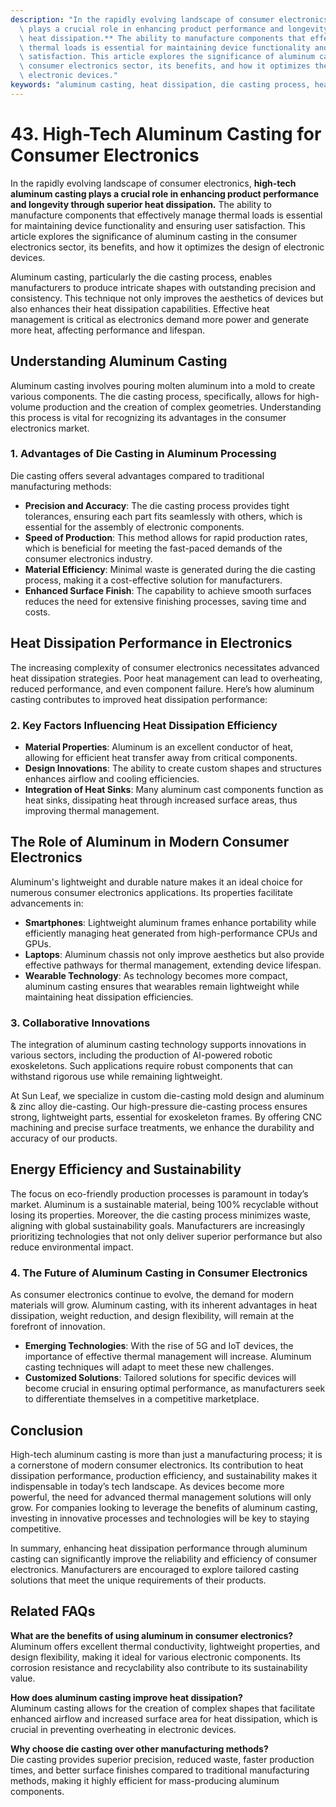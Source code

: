 ```yaml
---
description: "In the rapidly evolving landscape of consumer electronics, **high-tech aluminum casting\
  \ plays a crucial role in enhancing product performance and longevity through superior\
  \ heat dissipation.** The ability to manufacture components that effectively manage\
  \ thermal loads is essential for maintaining device functionality and ensuring user\
  \ satisfaction. This article explores the significance of aluminum casting in the\
  \ consumer electronics sector, its benefits, and how it optimizes the design of\
  \ electronic devices."
keywords: "aluminum casting, heat dissipation, die casting process, heat dissipation efficiency"
---
```

# 43. High-Tech Aluminum Casting for Consumer Electronics  

In the rapidly evolving landscape of consumer electronics, **high-tech aluminum casting plays a crucial role in enhancing product performance and longevity through superior heat dissipation.** The ability to manufacture components that effectively manage thermal loads is essential for maintaining device functionality and ensuring user satisfaction. This article explores the significance of aluminum casting in the consumer electronics sector, its benefits, and how it optimizes the design of electronic devices.

Aluminum casting, particularly the die casting process, enables manufacturers to produce intricate shapes with outstanding precision and consistency. This technique not only improves the aesthetics of devices but also enhances their heat dissipation capabilities. Effective heat management is critical as electronics demand more power and generate more heat, affecting performance and lifespan. 

## **Understanding Aluminum Casting**

Aluminum casting involves pouring molten aluminum into a mold to create various components. The die casting process, specifically, allows for high-volume production and the creation of complex geometries. Understanding this process is vital for recognizing its advantages in the consumer electronics market.

### **1. Advantages of Die Casting in Aluminum Processing**

Die casting offers several advantages compared to traditional manufacturing methods:

- **Precision and Accuracy**: The die casting process provides tight tolerances, ensuring each part fits seamlessly with others, which is essential for the assembly of electronic components.
- **Speed of Production**: This method allows for rapid production rates, which is beneficial for meeting the fast-paced demands of the consumer electronics industry.
- **Material Efficiency**: Minimal waste is generated during the die casting process, making it a cost-effective solution for manufacturers.
- **Enhanced Surface Finish**: The capability to achieve smooth surfaces reduces the need for extensive finishing processes, saving time and costs.

## **Heat Dissipation Performance in Electronics**

The increasing complexity of consumer electronics necessitates advanced heat dissipation strategies. Poor heat management can lead to overheating, reduced performance, and even component failure. Here’s how aluminum casting contributes to improved heat dissipation performance:

### **2. Key Factors Influencing Heat Dissipation Efficiency**

- **Material Properties**: Aluminum is an excellent conductor of heat, allowing for efficient heat transfer away from critical components.
- **Design Innovations**: The ability to create custom shapes and structures enhances airflow and cooling efficiencies.
- **Integration of Heat Sinks**: Many aluminum cast components function as heat sinks, dissipating heat through increased surface areas, thus improving thermal management.

## **The Role of Aluminum in Modern Consumer Electronics**

Aluminum's lightweight and durable nature makes it an ideal choice for numerous consumer electronics applications. Its properties facilitate advancements in:

- **Smartphones**: Lightweight aluminum frames enhance portability while efficiently managing heat generated from high-performance CPUs and GPUs.
- **Laptops**: Aluminum chassis not only improve aesthetics but also provide effective pathways for thermal management, extending device lifespan.
- **Wearable Technology**: As technology becomes more compact, aluminum casting ensures that wearables remain lightweight while maintaining heat dissipation efficiencies.

### **3. Collaborative Innovations**

The integration of aluminum casting technology supports innovations in various sectors, including the production of AI-powered robotic exoskeletons. Such applications require robust components that can withstand rigorous use while remaining lightweight.

At Sun Leaf, we specialize in custom die-casting mold design and aluminum & zinc alloy die-casting. Our high-pressure die-casting process ensures strong, lightweight parts, essential for exoskeleton frames. By offering CNC machining and precise surface treatments, we enhance the durability and accuracy of our products.

## **Energy Efficiency and Sustainability**

The focus on eco-friendly production processes is paramount in today’s market. Aluminum is a sustainable material, being 100% recyclable without losing its properties. Moreover, the die casting process minimizes waste, aligning with global sustainability goals. Manufacturers are increasingly prioritizing technologies that not only deliver superior performance but also reduce environmental impact.

### **4. The Future of Aluminum Casting in Consumer Electronics**

As consumer electronics continue to evolve, the demand for modern materials will grow. Aluminum casting, with its inherent advantages in heat dissipation, weight reduction, and design flexibility, will remain at the forefront of innovation. 

- **Emerging Technologies**: With the rise of 5G and IoT devices, the importance of effective thermal management will increase. Aluminum casting techniques will adapt to meet these new challenges.
- **Customized Solutions**: Tailored solutions for specific devices will become crucial in ensuring optimal performance, as manufacturers seek to differentiate themselves in a competitive marketplace.

## **Conclusion**

High-tech aluminum casting is more than just a manufacturing process; it is a cornerstone of modern consumer electronics. Its contribution to heat dissipation performance, production efficiency, and sustainability makes it indispensable in today’s tech landscape. As devices become more powerful, the need for advanced thermal management solutions will only grow. For companies looking to leverage the benefits of aluminum casting, investing in innovative processes and technologies will be key to staying competitive.

In summary, enhancing heat dissipation performance through aluminum casting can significantly improve the reliability and efficiency of consumer electronics. Manufacturers are encouraged to explore tailored casting solutions that meet the unique requirements of their products.

## Related FAQs

**What are the benefits of using aluminum in consumer electronics?**  
Aluminum offers excellent thermal conductivity, lightweight properties, and design flexibility, making it ideal for various electronic components. Its corrosion resistance and recyclability also contribute to its sustainability value.

**How does aluminum casting improve heat dissipation?**  
Aluminum casting allows for the creation of complex shapes that facilitate enhanced airflow and increased surface area for heat dissipation, which is crucial in preventing overheating in electronic devices.

**Why choose die casting over other manufacturing methods?**  
Die casting provides superior precision, reduced waste, faster production times, and better surface finishes compared to traditional manufacturing methods, making it highly efficient for mass-producing aluminum components.
